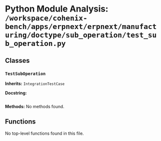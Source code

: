 # Python Module Analysis: `/workspace/cohenix-bench/apps/erpnext/erpnext/manufacturing/doctype/sub_operation/test_sub_operation.py`

## Classes

### `TestSubOperation`
**Inherits:** `IntegrationTestCase`


**Docstring:**
```

```

**Methods:**
No methods found.




## Functions

No top-level functions found in this file.

